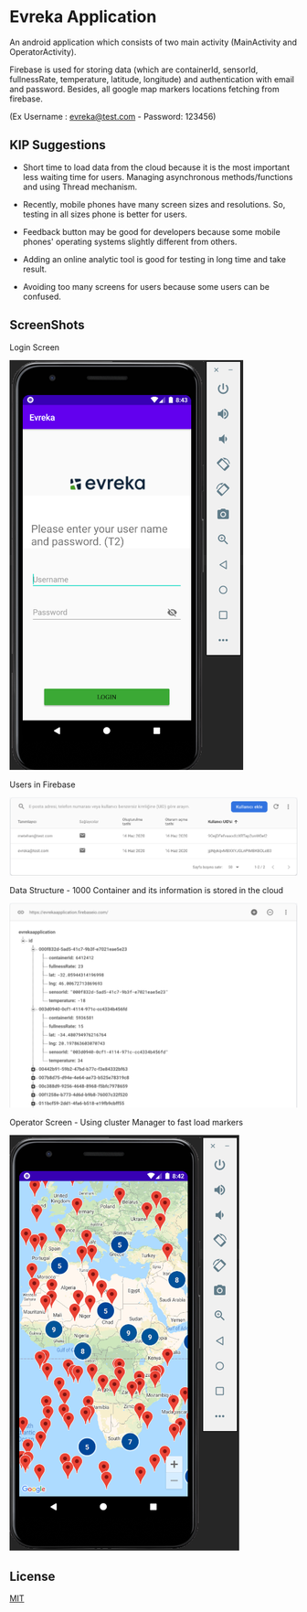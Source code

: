 # Evreka Application

An android application which consists of two main activity (MainActivity and OperatorActivity).

Firebase is used for storing data (which are containerId, sensorId, fullnessRate, temperature, latitude, longitude) and authentication with email and password. Besides, all google map markers locations fetching from firebase.

(Ex Username : evreka@test.com - Password: 123456)

## KIP Suggestions
- Short time to load data from the cloud because it is the most important less waiting time for users. Managing asynchronous methods/functions and using Thread mechanism.

- Recently, mobile phones have many screen sizes and resolutions. So, testing in all sizes phone is better for users.

- Feedback button may be good for developers because some mobile phones' operating systems slightly different from others.

- Adding an online analytic tool is good for testing in long time and take result.

- Avoiding too many screens for users because some users can be confused.

## ScreenShots
Login Screen

![Login](https://github.com/mkaraa/Evreka-Application/blob/master/screenshots/Screen%20Shot%202020-06-16%20at%2020.43.27.png?raw=true
)


Users in Firebase


![Users in firebase](https://github.com/mkaraa/Evreka-Application/blob/master/screenshots/Screen%20Shot%202020-06-16%20at%2020.51.13.png?raw=true)


Data Structure - 1000 Container and its information is stored in the cloud


![Database](https://github.com/mkaraa/Evreka-Application/blob/master/screenshots/Screen%20Shot%202020-06-16%20at%2020.50.57.png?raw=true)


Operator Screen - Using cluster Manager to fast load markers


![GoogleMap with ClusterManager](https://github.com/mkaraa/Evreka-Application/blob/master/screenshots/Screen%20Shot%202020-06-16%20at%2020.42.28.png?raw=true)


## License
[MIT](https://choosealicense.com/licenses/mit/)
